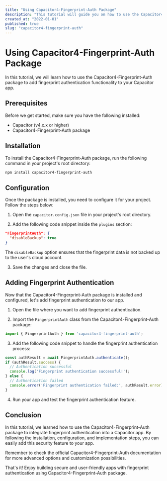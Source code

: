 ```yaml
---
title: "Using Capacitor4-Fingerprint-Auth Package"
description: "This tutorial will guide you on how to use the Capacitor4-Fingerprint-Auth package in your Capacitor app."
created_at: "2022-01-01"
published: true
slug: "capacitor4-fingerprint-auth"
---
```


# Using Capacitor4-Fingerprint-Auth Package

In this tutorial, we will learn how to use the Capacitor4-Fingerprint-Auth package to add fingerprint authentication functionality to your Capacitor app.

## Prerequisites

Before we get started, make sure you have the following installed:

- Capacitor (v4.x.x or higher)
- Capacitor4-Fingerprint-Auth package

## Installation

To install the Capacitor4-Fingerprint-Auth package, run the following command in your project's root directory:

```bash
npm install capacitor4-fingerprint-auth
```

## Configuration

Once the package is installed, you need to configure it for your project. Follow the steps below:

1. Open the `capacitor.config.json` file in your project's root directory.

2. Add the following code snippet inside the `plugins` section:

```json
"FingerprintAuth": {
  "disableBackup": true
}
```

The `disableBackup` option ensures that the fingerprint data is not backed up to the user's cloud account.

3. Save the changes and close the file.

## Adding Fingerprint Authentication

Now that the Capacitor4-Fingerprint-Auth package is installed and configured, let's add fingerprint authentication to our app.

1. Open the file where you want to add fingerprint authentication.

2. Import the `FingerprintAuth` class from the Capacitor4-Fingerprint-Auth package:

```typescript
import { FingerprintAuth } from 'capacitor4-fingerprint-auth';
```

3. Add the following code snippet to handle the fingerprint authentication process:

```typescript
const authResult = await FingerprintAuth.authenticate();
if (authResult.success) {
  // Authentication successful
  console.log('Fingerprint authentication successful!');
} else {
  // Authentication failed
  console.error('Fingerprint authentication failed:', authResult.error);
}
```

4. Run your app and test the fingerprint authentication feature.

## Conclusion

In this tutorial, we learned how to use the Capacitor4-Fingerprint-Auth package to integrate fingerprint authentication into a Capacitor app. By following the installation, configuration, and implementation steps, you can easily add this security feature to your app.

Remember to check the official Capacitor4-Fingerprint-Auth documentation for more advanced options and customization possibilities.

That's it! Enjoy building secure and user-friendly apps with fingerprint authentication using Capacitor4-Fingerprint-Auth package.